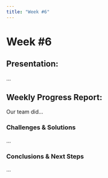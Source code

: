 ```yaml
---
title: "Week #6"
---
```


# **Week #6**

## **Presentation**:

...

## **Weekly Progress Report**:

Our team did...

### **Challenges & Solutions**

...

### **Conclusions & Next Steps**

...
